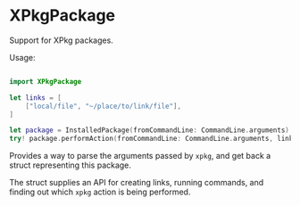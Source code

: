 # XPkgPackage

Support for XPkg packages.

Usage:

```swift

import XPkgPackage

let links = [
    ["local/file", "~/place/to/link/file"],
]

let package = InstalledPackage(fromCommandLine: CommandLine.arguments)
try! package.performAction(fromCommandLine: CommandLine.arguments, links: links)

```

Provides a way to parse the arguments passed by `xpkg`, and get back a struct representing this package.

The struct supplies an API for creating links, running commands, and finding out which `xpkg` action is being performed.
